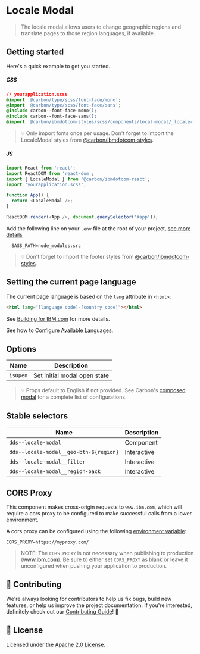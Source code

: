 # Locale Modal

> The locale modal allows users to change geographic regions and translate pages
> to those region languages, if available.

## Getting started

Here's a quick example to get you started.

##### CSS

```css
// yourapplication.scss
@import '@carbon/type/scss/font-face/mono';
@import '@carbon/type/scss/font-face/sans';
@include carbon--font-face-mono();
@include carbon--font-face-sans();
@import '@carbon/ibmdotcom-styles/scss/components/local-modal/_locale-modal.scss';
```

> 💡 Only import fonts once per usage. Don't forget to import the LocaleModal
> styles from
> [@carbon/ibmdotcom-styles](https://github.com/carbon-design-system/ibm-dotcom-library/blob/master/packages/styles).

##### JS

```javascript
import React from 'react';
import ReactDOM from 'react-dom';
import { LocaleModal } from '@carbon/ibmdotcom-react';
import 'yourapplication.scss';

function App() {
  return <LocaleModal />;
}

ReactDOM.render(<App />, document.querySelector('#app'));
```

Add the following line on your `.env` file at the root of your project,
[see more details](https://github.com/carbon-design-system/ibm-dotcom-library/tree/master/packages/styles#usage)

```
  SASS_PATH=node_modules:src
```

> 💡 Don't forget to import the footer styles from
> [@carbon/ibmdotcom-styles](https://github.com/carbon-design-system/ibm-dotcom-library/blob/master/packages/styles).

## Setting the current page language

The current page language is based on the `lang` attribute in `<html>`:

```html
<html lang="[language code]-[country code]"></html>
```

See
[Building for IBM.com](https://github.com/carbon-design-system/ibm-dotcom-library/blob/master/docs/building-for-ibm-dotcom.md#page-language)
for more details.

See how to
[Configure Available Languages](https://github.com/carbon-design-system/ibm-dotcom-library/blob/master/docs/building-for-ibm-dotcom.md#page-language#configuring-available-languages).

## Options

| Name     | Description                  |
| -------- | ---------------------------- |
| `isOpen` | Set initial modal open state |

> 💡 Props default to English if not provided. See Carbon's
> [composed modal](http://react.carbondesignsystem.com/?path=/story/composedmodal--using-child-nodes)
> for a complete list of configurations.

## Stable selectors

| Name                                   | Description |
| -------------------------------------- | ----------- |
| `dds--locale-modal`                    | Component   |
| `dds--locale-modal__geo-btn-${region}` | Interactive |
| `dds--locale-modal__filter`            | Interactive |
| `dds--locale-modal__region-back`       | Interactive |

## CORS Proxy

This component makes cross-origin requests to `www.ibm.com`, which will require
a cors proxy to be configured to make successful calls from a lower environment.

A cors proxy can be configured using the following
[environment variable](https://github.com/carbon-design-system/ibm-dotcom-library/blob/master/packages/react/docs/environment-variables.md):

`CORS_PROXY=https://myproxy.com/`

> NOTE: The `CORS_PROXY` is not necessary when publishing to production
> (www.ibm.com). Be sure to either set `CORS_PROXY` as blank or leave it
> unconfigured when pushing your application to production.

## 🙌 Contributing

We're always looking for contributors to help us fix bugs, build new features,
or help us improve the project documentation. If you're interested, definitely
check out our
[Contributing Guide](https://github.com/carbon-design-system/ibm-dotcom-library/blob/master/.github/CONTRIBUTING.md)!
👀

## 📝 License

Licensed under the
[Apache 2.0 License](https://github.com/carbon-design-system/ibm-dotcom-library/blob/master/LICENSE).
